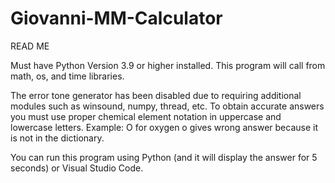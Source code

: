 # Giovanni-MM-Calculator
READ ME

Must have Python Version 3.9 or higher installed.
This program will call from math, os, and time libraries.

The error tone generator has been disabled due to requiring additional modules such as winsound, numpy, thread, etc. 
To obtain accurate answers you must use proper chemical element notation in uppercase and lowercase letters.
Example:  O  for oxygen  o  gives wrong answer because it is not in the dictionary.


You can run this program using Python (and it will display the answer for 5 seconds) or Visual Studio Code.


